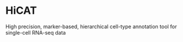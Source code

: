 # HiCAT
High precision, marker-based, hierarchical cell-type annotation tool for single-cell RNA-seq data
